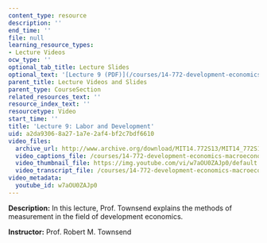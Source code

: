 ```yaml
---
content_type: resource
description: ''
end_time: ''
file: null
learning_resource_types:
- Lecture Videos
ocw_type: ''
optional_tab_title: Lecture Slides
optional_text: '[Lecture 9 (PDF)](/courses/14-772-development-economics-macroeconomics-spring-2013/resources/mit14_772s13_lecture9)'
parent_title: Lecture Videos and Slides
parent_type: CourseSection
related_resources_text: ''
resource_index_text: ''
resourcetype: Video
start_time: ''
title: 'Lecture 9: Labor and Development'
uid: a2da9306-8a27-1a7e-2af4-bf2c7bdf6610
video_files:
  archive_url: http://www.archive.org/download/MIT14.772S13/MIT14_772S13_lec09_300k.mp4
  video_captions_file: /courses/14-772-development-economics-macroeconomics-spring-2013/6e1d9ff376e75cdea8becfae0c4dc067_w7aOU0ZAJp0.vtt
  video_thumbnail_file: https://img.youtube.com/vi/w7aOU0ZAJp0/default.jpg
  video_transcript_file: /courses/14-772-development-economics-macroeconomics-spring-2013/8ab76ca2aa34ce5f3742f8a44d29e46b_w7aOU0ZAJp0.pdf
video_metadata:
  youtube_id: w7aOU0ZAJp0
---
```


**Description:** In this lecture, Prof. Townsend explains the methods of measurement in the field of development economics.

**Instructor:** Prof. Robert M. Townsend



